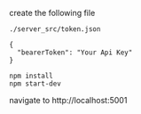 create the following file 

`./server_src/token.json`

```
{
  "bearerToken": "Your Api Key"
}
```

```
npm install
npm start-dev
```

navigate to http://localhost:5001